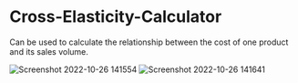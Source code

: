 # Cross-Elasticity-Calculator
Can be used to calculate the relationship between the cost of one product and its sales volume.

![Screenshot 2022-10-26 141554](https://user-images.githubusercontent.com/91510606/197979472-52edd5fb-5006-4741-aa46-b2001a893b50.jpg)
![Screenshot 2022-10-26 141641](https://user-images.githubusercontent.com/91510606/197979845-7a990e6f-4b47-4ca2-a7ac-48d013dac36e.jpg)
